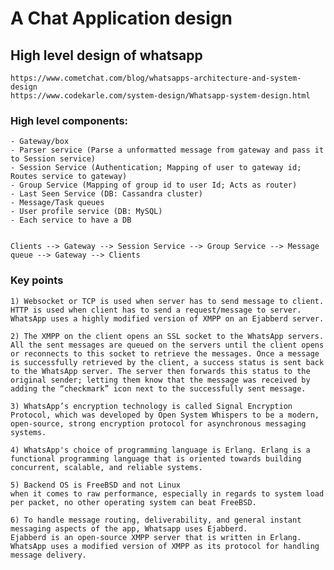 # A Chat Application design

## High level design of whatsapp

    https://www.cometchat.com/blog/whatsapps-architecture-and-system-design
    https://www.codekarle.com/system-design/Whatsapp-system-design.html 

### High level components:

    - Gateway/box
    - Parser service (Parse a unformatted message from gateway and pass it to Session service)
    - Session Service (Authentication; Mapping of user to gateway id; Routes service to gateway)
    - Group Service (Mapping of group id to user Id; Acts as router)
    - Last Seen Service (DB: Cassandra cluster)
    - Message/Task queues
    - User profile service (DB: MySQL)
    - Each service to have a DB 


    Clients --> Gateway --> Session Service --> Group Service --> Message queue --> Gateway --> Clients

### Key points

    1) Websocket or TCP is used when server has to send message to client. HTTP is used when client has to send a request/message to server. WhatsApp uses a highly modified version of XMPP on an Ejabberd server.

    2) The XMPP on the client opens an SSL socket to the WhatsApp servers. All the sent messages are queued on the servers until the client opens or reconnects to this socket to retrieve the messages. Once a message is successfully retrieved by the client, a success status is sent back to the WhatsApp server. The server then forwards this status to the original sender; letting them know that the message was received by adding the “checkmark” icon next to the successfully sent message.

    3) WhatsApp’s encryption technology is called Signal Encryption Protocol, which was developed by Open System Whispers to be a modern, open-source, strong encryption protocol for asynchronous messaging systems.

    4) WhatsApp's choice of programming language is Erlang. Erlang is a functional programming language that is oriented towards building concurrent, scalable, and reliable systems.
    
    5) Backend OS is FreeBSD and not Linux
    when it comes to raw performance, especially in regards to system load per packet, no other operating system can beat FreeBSD. 

    6) To handle message routing, deliverability, and general instant messaging aspects of the app, Whatsapp uses Ejabberd.
    Ejabberd is an open-source XMPP server that is written in Erlang. WhatsApp uses a modified version of XMPP as its protocol for handling message delivery.